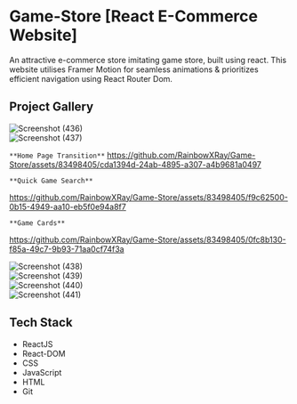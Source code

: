 # Game-Store [React E-Commerce Website]

An attractive e-commerce store imitating game store, built using react. This website utilises Framer Motion for seamless animations & prioritizes efficient navigation using React Router Dom.


## Project Gallery 

![Screenshot (436)](https://github.com/RainbowXRay/Game-Store/assets/83498405/cd8bfedf-d7e7-46ee-885e-1a70ff13a997)  
![Screenshot (437)](https://github.com/RainbowXRay/Game-Store/assets/83498405/b36b340b-6aaa-4361-acc2-718a3ae14e59)  

`**Home Page Transition**`
https://github.com/RainbowXRay/Game-Store/assets/83498405/cda1394d-24ab-4895-a307-a4b9681a0497  

`**Quick Game Search**`  

https://github.com/RainbowXRay/Game-Store/assets/83498405/f9c62500-0b15-4949-aa10-eb5f0e94a8f7  

`**Game Cards**`  

https://github.com/RainbowXRay/Game-Store/assets/83498405/0fc8b130-f85a-49c7-9b93-71aa0cf74f3a  


![Screenshot (438)](https://github.com/RainbowXRay/Game-Store/assets/83498405/a8fcf6cf-8746-4aff-b63d-02d6f417de12)  
![Screenshot (439)](https://github.com/RainbowXRay/Game-Store/assets/83498405/539bd729-429f-4486-97f1-ab683913771d)  
![Screenshot (440)](https://github.com/RainbowXRay/Game-Store/assets/83498405/8ac6ee6e-e143-4495-8782-556e6fcfdd9d)  
![Screenshot (441)](https://github.com/RainbowXRay/Game-Store/assets/83498405/34805e03-b58e-4b68-8946-337815c58130)  




## Tech Stack

* ReactJS
* React-DOM
* CSS
* JavaScript
* HTML
* Git

